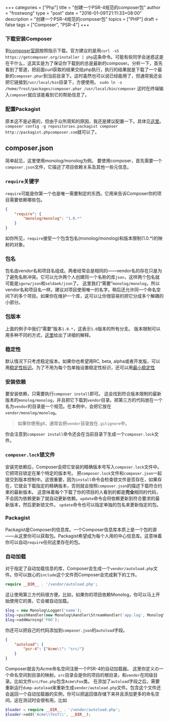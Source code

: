 +++
categories = ["Php"]
title = "创建一个PSR-4规范的composer包"
author = "frostwong"
type = "post"
date = "2016-01-09T21:11:33+08:00"
description = "创建一个PSR-4规范的composer包"
topics = ["PHP"]
draft = false
tags = ["Composer", "PSR-4"]
+++

### 下载安装Composer
到[composer官网](https://getcomposer.org/download/)按照指示下载。官方建议的是用`curl -sS https://getcomposer.org/installer | php`这条命令。可能有些同学会迷惑这是在干什么，这其实是为了保证你下载到的总是最新的composer。分析一下，首先看到了管道，把前面curl获取的结果交给php执行，执行的结果就是下载了一个最新的`composer.phar`到当前目录下。这时虽然也可以说已经能用了，但通常我还会把它链接到`/usr/local/bin`目录下，方便使用。
`sudo ln -s /home/frost/packages/composer.phar /usr/local/bin/composer`
这时在终端输入`composer`就应该能看到它的帮助信息了。

### 配置Packagist
原本这不是必需的，但由于众所周知的原因，我还是建议配置一下。具体见[这里](http://pkg.phpcomposer.com/)。
`composer config -g repositories.packagist composer http://packagist.phpcomposer.com`就可以了。

## composer.json
简单起见，这里使用monolog/monolog为例。
要使用composer，首先需要一个`composer.json`文件，它描述了项目依赖关系及其他一些元信息。
### `require`关键字
`require`可能是你第一个也是唯一需要制定的东西。它用来告诉Composer你的项目需要依赖哪些包。

```json
{
	"require": {
		"monolog/monolog": "1.0.*"
	}
}
```

如你所见，`require`接受一个包含包名(monolog/monolog)和版本限制(1.0.*)的映射的对象。
### 包名
包名由vendor名和项目名组成。两者经常会是相同的——vendor名的存在只是为了避免名称冲突。它可以允许两个人创建同一个名称的库`json`，这样两个包名就可能是`igorw/json`和`seldaek/json`了。
这里我们“需要”`monolog/monolog`，所以vendor名和项目名一样。建议对项目使用唯一的名字。稍后还允许同一个命名空间下的多个项目。如果你在维护一个库，这可以让你很容易的把它分成多个解耦的小部分。
### 包版本
上面的例子中我们“需要”版本`1.0.*`，这表示`1.0`版本的所有分支。
版本限制可以用多种不同的方式，[这里](https://getcomposer.org/doc/articles/versions.md)给出了详细的解释。
### 稳定性
默认情况下只考虑稳定版本。如果你也希望用RC, beta, alpha或者开发版，可以用[稳定性标识](https://getcomposer.org/doc/04-schema.md#package-links)。为了不用为每个包单独设置稳定性标识，还可以用[最小稳定性](https://getcomposer.org/doc/04-schema.md#minimum-stability)
### 安装依赖
要安装依赖，只需要执行`composer install`即可。
这会找到符合版本限制的最新版本的`monolog/monolog`，并且把它下载到`vendor`目录。把第三方的代码放在一个名为`vendor`的目录是一个规范。在本例中，会把它放在`vendor/monolog/monolog`。

> 如果你使用git，通常会把`vendor`目录放在`.gitignore`中。

你会注意到`composer install`命令还会在当前目录下生成一个`composer.lock`文件。
### `composer.lock`锁文件
安装完依赖后，Composer会把它安装的精确版本号写入`composer.lock`文件中。它把项目锁定在某个特定的版本号。
把`composer.lock`文件和`composer.json`一起提交到版本控制中。这很重要，因为`install`命令会检查锁文件是否存在，如果存在，它就会下载指定的精确版本，否则就会按照`composer.json`的描述下载符合约束的最新版本。
这意味着每个下载了你的项目的人看到的都是**完全**相同的代码，不会因为依赖更新了就自动更新依赖。`update`命令会将依赖更新到符合要求的最新版本，然后更新锁文件。
`update`命令也可以指定单独的包名来更新指定的包。
### Packagist
Packagist是Composer的信息库。一个Composer信息库本质上是一个包的源——从这里你可以获取包。Packagist希望成为每个人用的中心信息库。这意味着你可以自动`require`任何这里存在的包。
### 自动加载
对于指定了自动加载信息的库，Composer会生成一个`vendor/autoload.php`文件。你可以放心的`include`这个文件而Composer会完成剩下的工作。

```php
require __DIR__ . '/vendor/autoload.php';
```
这让使用第三方代码很方便。比如，如果你的项目依赖Monolog，你可以马上开始使用它的类，它会被自动加载。

```php
$log = new Monolog\Logger('name');
$log->pushHandler(new Monolog\Handler\StreamHandler('app.log', Monolog\Logger::WARNING));
$log->addWarning('FOO');
```

你还可以把自己的代码添加到`composer.json`的`autoload`字段。

```json
{
	"autoload": {
		"psr-4": {"Acme\\": "src/"}
	}
}
```

Composer就会为Acme命名空间注册一个PSR-4的自动加载器。
这里你定义の一个命名空间到目录的映射。`src`目录会是你的项目的根目录，和`vendor`在同级目录。比如文件`src/Foo.php`包含`Acme\Foo`类。
在添加了`autoload`字段之后，需要重新运行`dump-autoload`来重新生成`vendor/autoload.php`文件。包含这个文件还会返回一个自动加载器的实例，你可以把返回值存储下来并且添加更多的命名空间。这在测试时会很有用。比如

```php
$loader = require __DIR__ . '/vender/autoload.php';
$loader->add('Acme\\Test\\', __DIR__);
```

